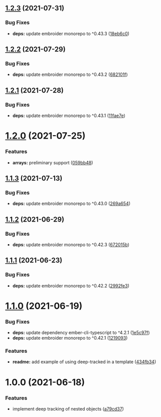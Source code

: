 ## [1.2.3](https://github.com/NullVoxPopuli/ember-deep-tracked/compare/v1.2.2...v1.2.3) (2021-07-31)


### Bug Fixes

* **deps:** update embroider monorepo to ^0.43.3 ([18eb6c0](https://github.com/NullVoxPopuli/ember-deep-tracked/commit/18eb6c03b240f344e356b70c5bc2feb0d74a8576))

## [1.2.2](https://github.com/NullVoxPopuli/ember-deep-tracked/compare/v1.2.1...v1.2.2) (2021-07-29)


### Bug Fixes

* **deps:** update embroider monorepo to ^0.43.2 ([682101f](https://github.com/NullVoxPopuli/ember-deep-tracked/commit/682101f9b53a724d02436c818ed55aab4f319250))

## [1.2.1](https://github.com/NullVoxPopuli/ember-deep-tracked/compare/v1.2.0...v1.2.1) (2021-07-28)


### Bug Fixes

* **deps:** update embroider monorepo to ^0.43.1 ([11fae7e](https://github.com/NullVoxPopuli/ember-deep-tracked/commit/11fae7e62a54c0866f9740c2f31c1d8efa1ad228))

# [1.2.0](https://github.com/NullVoxPopuli/ember-deep-tracked/compare/v1.1.3...v1.2.0) (2021-07-25)


### Features

* **arrays:** preliminary support ([059bb48](https://github.com/NullVoxPopuli/ember-deep-tracked/commit/059bb48b7e2335bc267ced5c2c8a5c6ba9b46114))

## [1.1.3](https://github.com/NullVoxPopuli/ember-deep-tracked/compare/v1.1.2...v1.1.3) (2021-07-13)


### Bug Fixes

* **deps:** update embroider monorepo to ^0.43.0 ([269a654](https://github.com/NullVoxPopuli/ember-deep-tracked/commit/269a65472cd168fd4ba507067156541f4278777f))

## [1.1.2](https://github.com/NullVoxPopuli/ember-deep-tracked/compare/v1.1.1...v1.1.2) (2021-06-29)


### Bug Fixes

* **deps:** update embroider monorepo to ^0.42.3 ([672015b](https://github.com/NullVoxPopuli/ember-deep-tracked/commit/672015b6eaa1109e590eb826d1432227dcc93d37))

## [1.1.1](https://github.com/NullVoxPopuli/ember-deep-tracked/compare/v1.1.0...v1.1.1) (2021-06-23)


### Bug Fixes

* **deps:** update embroider monorepo to ^0.42.2 ([2992fe3](https://github.com/NullVoxPopuli/ember-deep-tracked/commit/2992fe3a9f8b0633c0b25cc9b40c98a809a9682b))

# [1.1.0](https://github.com/NullVoxPopuli/ember-deep-tracked/compare/v1.0.0...v1.1.0) (2021-06-19)


### Bug Fixes

* **deps:** update dependency ember-cli-typescript to ^4.2.1 ([1e5c97f](https://github.com/NullVoxPopuli/ember-deep-tracked/commit/1e5c97fe1d4032d5744129ad6496245620babe50))
* **deps:** update embroider monorepo to ^0.42.1 ([1219093](https://github.com/NullVoxPopuli/ember-deep-tracked/commit/1219093e49752af9e7a70a8a17ce07b8c3e4c20a))


### Features

* **readme:** add example of using deep-tracked in a template ([434fb34](https://github.com/NullVoxPopuli/ember-deep-tracked/commit/434fb34de2a00aee955c6eddbc07639b554b86c1))

# 1.0.0 (2021-06-18)


### Features

* implement deep tracking of nested objects ([a79cd37](https://github.com/NullVoxPopuli/ember-deep-tracked/commit/a79cd37d47d1f997eb34b53d01e8208fdce103b6))
